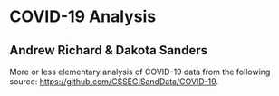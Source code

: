# COVID-19 Analysis

## Andrew Richard & Dakota Sanders

More or less elementary analysis of COVID-19 data from the following source: <https://github.com/CSSEGISandData/COVID-19>.